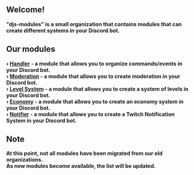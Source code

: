 ## Welcome!
<strong><p>"djs-modules" is a small organization that contains modules that can create different systems in your Discord bot.</p></strong>

## Our modules
<strong>› [Handler](https://github.com/djs-modules/handler) - a module that allows you to organize commands/events in your Discord bot.</strong> <br />
<strong>› [Moderation](https://github.com/djs-modules/moderation) - a module that allows you to create moderation in your Discord bot.</strong> <br />
<strong>› [Level System](https://github.com/djs-modules/leveling) - a module that allows you to create a system of levels in your Discord bot.</strong> <br />
<strong>› [Economy](https://github.com/djs-modules/economy) - a module that allows you to create an economy system in your Discord bot.</strong> <br />
<strong>› [Notifier](https://github.com/djs-modules/notifier) - a module that allows you to create a Twitch Notification System in your Discord bot.</strong> <br />

## Note
<strong>At this point, not all modules have been migrated from our old organizations.</strong> <br />
<strong>As new modules become available, the list will be updated.</strong>
